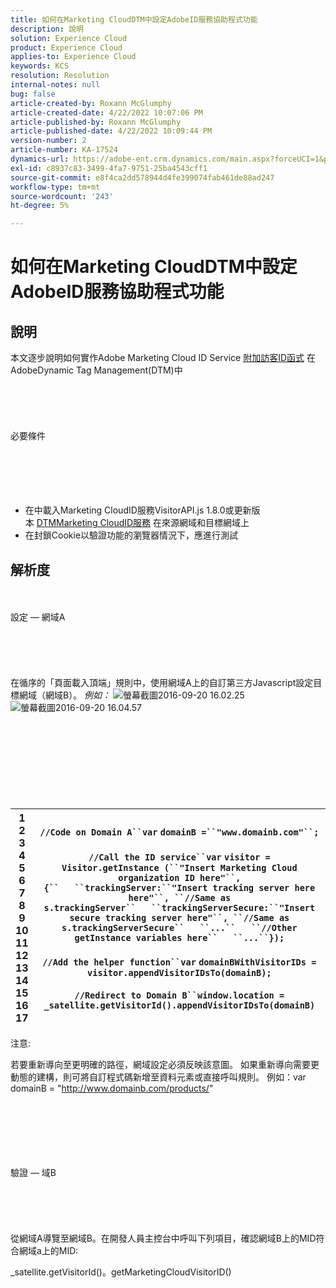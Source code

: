 ```yaml
---
title: 如何在Marketing CloudDTM中設定AdobeID服務協助程式功能
description: 說明
solution: Experience Cloud
product: Experience Cloud
applies-to: Experience Cloud
keywords: KCS
resolution: Resolution
internal-notes: null
bug: false
article-created-by: Roxann McGlumphy
article-created-date: 4/22/2022 10:07:06 PM
article-published-by: Roxann McGlumphy
article-published-date: 4/22/2022 10:09:44 PM
version-number: 2
article-number: KA-17524
dynamics-url: https://adobe-ent.crm.dynamics.com/main.aspx?forceUCI=1&pagetype=entityrecord&etn=knowledgearticle&id=2ac6a38a-88c2-ec11-983e-0022480abde0
exl-id: c8937c83-3499-4fa7-9751-25ba4543cff1
source-git-commit: e8f4ca2dd578944d4fe399074fab461de88ad247
workflow-type: tm+mt
source-wordcount: '243'
ht-degree: 5%

---
```


# 如何在Marketing CloudDTM中設定AdobeID服務協助程式功能

## 說明


本文逐步說明如何實作Adobe Marketing Cloud ID Service [附加訪客ID函式](https://marketing.adobe.com/resources/help/zh_TW/mcvid/mcvid-appendvisitorid.html) 在AdobeDynamic Tag Management(DTM)中
<br><br><br><br> <br><br>必要條件<br><br><br><br> <br><br>
- 在中載入Marketing CloudID服務VisitorAPI.js 1.8.0或更新版本 [DTMMarketing CloudID服務](https://marketing.adobe.com/resources/help/en_US/mcvid/mcvid-dtm-implement.html) 在來源網域和目標網域上
- 在封鎖Cookie以驗證功能的瀏覽器情況下，應進行測試



## 解析度

<br><br>設定 — 網域A<br><br><br><br> <br><br>
在循序的「頁面載入頂端」規則中，使用網域A上的自訂第三方Javascript設定目標網域（網域B）。 *例如：*
![螢幕截圖2016-09-20 16.02.25](https://helpx.adobe.com/content/dam/help/en/dtm/kb/how-to-set-marketing-cloud-id-service-helper-function-in-adobe-d/jcr%3acontent/main-pars/image/Screenshot%202016-09-20%2016.02.25.png "螢幕截圖2016-09-20 16.02.25")![螢幕截圖2016-09-20 16.04.57](https://helpx.adobe.com/content/dam/help/en/dtm/kb/how-to-set-marketing-cloud-id-service-helper-function-in-adobe-d/jcr%3acontent/main-pars/image_1393293752/Screenshot%202016-09-20%2016.04.57.png "螢幕截圖2016-09-20 16.04.57")<br><br><br><br><br> <br><br><br><br>

| 1<br>  2<br>  3<br>  4<br>  5<br>  6<br>  7<br>  8<br>  9<br>  10<br>  11<br>  12<br>  13<br>  14<br>  15<br>  16<br>  17 | `//Code on Domain A``var` `domainB =``"www.domainb.com"``;`<br>   <br>  `//Call the ID service``var` `visitor = Visitor.getInstance (``"Insert Marketing Cloud organization ID here"``,{``   ``trackingServer:``"Insert tracking server here here"``, ``//Same as s.trackingServer``   ``trackingServerSecure:``"Insert secure tracking server here"``, ``//Same as s.trackingServerSecure``   ``...``   ``//Other getInstance variables here``   ``...``});`<br>   <br>  `//Add the helper function``var` `domainBWithVisitorIDs = visitor.appendVisitorIDsTo(domainB);`<br>   <br>  `//Redirect to Domain B``window.location = _satellite.getVisitorId().appendVisitorIDsTo(domainB)` |
| --- | --- |


注意:

若要重新導向至更明確的路徑，網域設定必須反映該意圖。 如果重新導向需要更動態的建構，則可將自訂程式碼新增至資料元素或直接呼叫規則。 例如：var domainB = &quot;http://www.domainb.com/products/&quot;


<br><br><br><br> <br><br>驗證 — 域B<br><br><br><br> <br><br>
從網域A導覽至網域B。在開發人員主控台中呼叫下列項目，確認網域B上的MID符合網域a上的MID:

_satellite.getVisitorId()。getMarketingCloudVisitorID()
